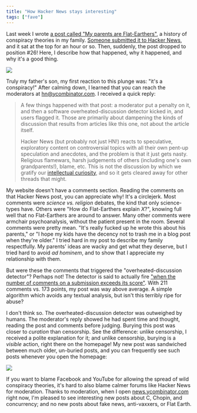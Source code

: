 ```yaml
---
title: "How Hacker News stays interesting"
tags: ["fave"]
---
```


Last week I wrote [a post called "My parents are Flat-Earthers"](/2019/01/20/my-parents-are-flat-earthers/),
a history of conspiracy theories in my family.
[Someone submitted it to Hacker News](https://news.ycombinator.com/item?id=18951569),
and it sat at the top for an hour or so.
Then, suddenly, the post dropped to position #26!
Here,
I describe how that happened,
why it happened,
and why it's a good thing.

<p><a href="http://hnrankings.info/18951569/" target="_blank"><img src="{% link assets/2019-01-26-buried/ranking.png %}" /></a></p>

Truly my father's son,
my first reaction to this plunge was:
"it's a conspiracy!"
After calming down,
I learned that you can reach the moderators at <a href="mailto:hn@ycombinator.com">hn@ycombinator.com</a>.
I received a quick reply:

> A few things happened with that post: 
> a moderator put a penalty on it, 
> and then a software overheated-discussion detector kicked in, 
> and users flagged it.
> Those are primarily about dampening the kinds of discussion that results from articles like this one, 
> not about the article itself. 
> 
> Hacker News (but probably not just HN!) 
> reacts to speculative, exploratory content on controversial topics 
> with all their own pent-up speculation and anecdotes, 
> and the problem is that it just gets nasty. 
> Religious flamewars, 
> harsh judgements of others (including one's own grandparents!), blame, etc. 
> This is not the discussion by which we gratify our [intellectual curiosity](https://news.ycombinator.com/newsguidelines.html), 
> and so it gets cleared away for other threads that might.

My website doesn't have a comments section.
Reading the comments on that Hacker News post,
you can appreciate why!
It's a circlejerk.
Most comments were _science vs. religion_ debates,
the kind that only science-types have.
Others were "How do Flat-Earthers explain _X_?",
knowing full well that no Flat-Earthers are around to answer.
Many other comments were armchair psychoanalysis,
without the patient present in the room.
Several comments were pretty mean.
"It's really fucked up he wrote this about his parents,"
or "I hope my kids have the decency not to trash me in a blog post when they're older."
I tried hard in my post to describe my family respectfully.
My parents' ideas are wacky and get what they deserve,
but I tried hard to avoid _ad hominem_,
and to show that I appreciate my relationship with them.

But were these the comments that triggered the "overheated-discussion detector"?
Perhaps not!
The detector is said to actually fire ["when the number of comments on a submission exceeds its score"](https://github.com/minimaxir/hacker-news-undocumented#flame-war-detector).
With 211 comments vs. 173 points, my post was way above average.
A simple algorithm which avoids any textual analysis,
but isn't this terribly ripe for abuse?

I don't think so.
The overheated-discussion detector was outweighed by humans.
The moderator's reply showed he had spent time and thought,
reading the post and comments before judging.
Burying this post was closer to _curation_ than censorship.
See the difference:
unlike censorship, I received a polite explanation for it;
and unlike censorship, burying is a _visible_ action, right there on the homepage!
My new post was sandwiched between much older, un-buried posts,
and you can frequently see such posts whenever you open the homepage:

<p><img src="{% link assets/2019-01-26-buried/buried.png %}" style="max-width: 15cm; display: block; margin: auto" /></p>

If you want to blame Facebook and YouTube for allowing the spread of wild conspiracy theories,
it's hard to also blame calmer forums like Hacker News for moderation.
Thanks to moderation,
when I open [news.ycombinator.com](https://news.ycombinator.com) right now,
I'm pleased to see interesting new posts about C, Chopin, and concurrency;
and no new posts about fake news, anti-vaxxers, or Flat Earth.
